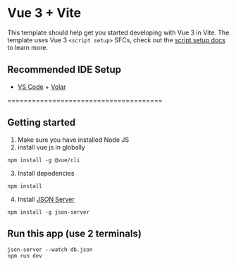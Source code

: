 # Vue 3 + Vite

This template should help get you started developing with Vue 3 in Vite. The template uses Vue 3 `<script setup>` SFCs, check out the [script setup docs](https://v3.vuejs.org/api/sfc-script-setup.html#sfc-script-setup) to learn more.

## Recommended IDE Setup

- [VS Code](https://code.visualstudio.com/) + [Volar](https://marketplace.visualstudio.com/items?itemName=Vue.volar)


======================================
## Getting started
1. Make sure you have installed Node JS
2. install vue js in globally
```
npm install -g @vue/cli
```

3. Install depedencies
```
npm install
```

4. Install [JSON Server](https://github.com/typicode/json-server)

```
npm install -g json-server
```

## Run this app (use 2 terminals)
```
json-server --watch db.json
npm run dev
```
